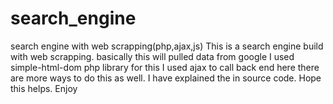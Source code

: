 # search_engine
search engine with web scrapping(php,ajax,js)
This is a search engine build with web scrapping.
basically this will pulled data from google
I used simple-html-dom php library for this
I used ajax to call back end here there are more ways to do this as well.
I have explained the in source code.
Hope this helps.
Enjoy
